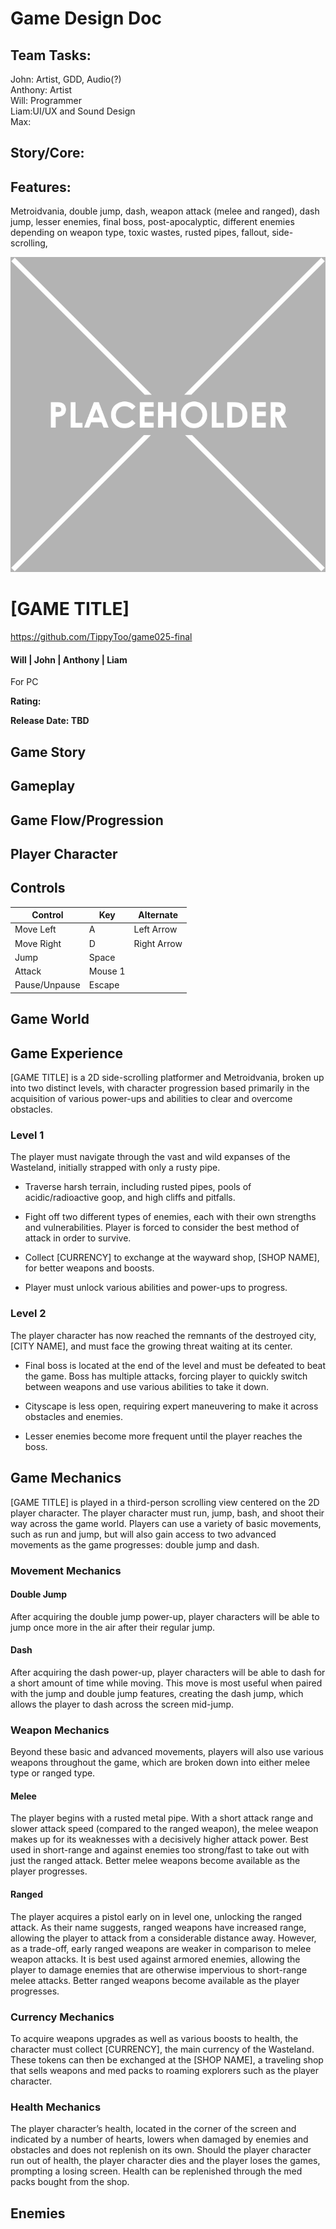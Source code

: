 # Game Design Doc
## Team Tasks:
John: Artist, GDD, Audio(?)\
Anthony: Artist\
Will: Programmer\
Liam:UI/UX and Sound Design\
Max:
## Story/Core:


## Features: 
Metroidvania, double jump, dash, weapon attack (melee and ranged), dash jump, lesser enemies, final boss, post-apocalyptic, different enemies depending on weapon type, toxic wastes, rusted pipes, fallout, side-scrolling, 

![Placeholder image](./README%20images/Placeholder.png)
# [GAME TITLE]

https://github.com/TippyToo/game025-final

#### Will | John | Anthony | Liam

For PC

**Rating:**

**Release Date: TBD**

## Game Story

## Gameplay

## Game Flow/Progression

## Player Character

## Controls

<!-- ![Placeholder controls](./README%20images/Blank-extended-keyboard.svg.png) -->

| Control       | Key     | Alternate   |
| ------------- | ------- | ----------- |
| Move Left     | A       | Left Arrow  |
| Move Right    | D       | Right Arrow |
| Jump          | Space   |             |
| Attack        | Mouse 1 |             |
| Pause/Unpause | Escape  |             |


## Game World

## Game Experience

[GAME TITLE] is a 2D side-scrolling platformer and Metroidvania, broken up into two distinct levels, with character progression based primarily in the acquisition of various power-ups and abilities to clear and overcome obstacles.

### Level 1
The player must navigate through the vast and wild expanses of the Wasteland, initially strapped with only a rusty pipe.
- Traverse harsh terrain, including rusted pipes, pools of acidic/radioactive goop, and high cliffs and pitfalls.  

- Fight off two different types of enemies, each with their own strengths and vulnerabilities. Player is forced to consider the best method of attack in order to survive.  

- Collect [CURRENCY] to exchange at the wayward shop, [SHOP NAME], for better weapons and boosts.  

- Player must unlock various abilities and power-ups to progress.

### Level 2
The player character has now reached the remnants of the destroyed city, [CITY NAME], and must face the growing threat waiting at its center.

- Final boss is located at the end of the level and must be defeated to beat the game. Boss has multiple attacks, forcing player to quickly switch between weapons and use various abilities to take it down.  

- Cityscape is less open, requiring expert maneuvering to make it across obstacles and enemies. 

- Lesser enemies become more frequent until the player reaches the boss.

## Game Mechanics

[GAME TITLE] is played in a third-person scrolling view centered on the 2D player character. The player character must run, jump, bash, and shoot their way across the game world. Players can use a variety of basic movements, such as run and jump, but will also gain access to two advanced movements as the game progresses: double jump and dash.

### Movement Mechanics

#### Double Jump

After acquiring the double jump power-up, player characters will be able to jump once more in the air after their regular jump.

#### Dash

After acquiring the dash power-up, player characters will be able to dash for a short amount of time while moving. This move is most useful when paired with the jump and double jump features, creating the dash jump, which allows the player to dash across the screen mid-jump.

### Weapon Mechanics

Beyond these basic and advanced movements, players will also use various weapons throughout the game, which are broken down into either melee type or ranged type.

#### Melee

The player begins with a rusted metal pipe. With a short attack range and slower attack speed (compared to the ranged weapon), the melee weapon makes up for its weaknesses with a decisively higher attack power. Best used in short-range and against enemies too strong/fast to take out with just the ranged attack. Better melee weapons become available as the player progresses.

#### Ranged

The player acquires a pistol early on in level one, unlocking the ranged attack. As their name suggests, ranged weapons have increased range, allowing the player to attack from a considerable distance away. However, as a trade-off, early ranged weapons are weaker in comparison to melee weapon attacks. It is best used against armored enemies, allowing the player to damage enemies that are otherwise impervious to short-range melee attacks. Better ranged weapons become available as the player progresses.

### Currency Mechanics

To acquire weapons upgrades as well as various boosts to health, the character must collect [CURRENCY], the main currency of the Wasteland. These tokens can then be exchanged at the [SHOP NAME], a traveling shop that sells weapons and med packs to roaming explorers such as the player character.

### Health Mechanics

The player character’s health, located in the corner of the screen and indicated by a number of hearts, lowers when damaged by enemies and obstacles and does not replenish on its own. Should the player character run out of health, the player character dies and the player loses the games, prompting a losing screen. Health can be replenished through the med packs bought from the shop.

## Enemies